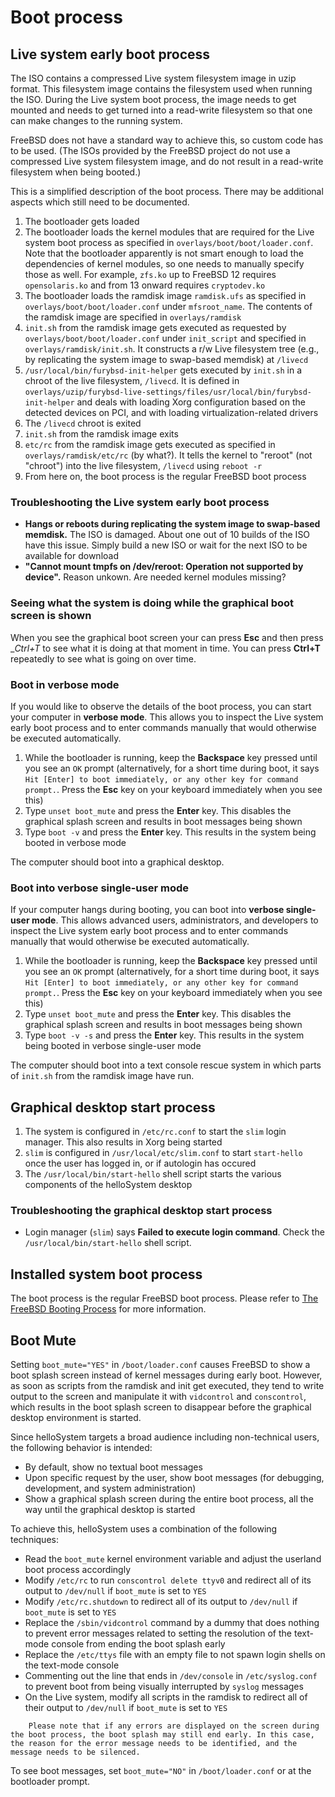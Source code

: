 # Boot process

## Live system early boot process

The ISO contains a compressed Live system filesystem image in uzip format. This filesystem image contains the filesystem used when running the ISO. During the Live system boot process, the image needs to get mounted and needs to get turned into a read-write filesystem so that one can make changes to the running system.

FreeBSD does not have a standard way to achieve this, so custom code has to be used. (The ISOs provided by the FreeBSD project do not use a compressed Live system filesystem image, and do not result in a read-write filesystem when being booted.)

This is a simplified description of the boot process. There may be additional aspects which still need to be documented.

1. The bootloader gets loaded
1. The bootloader loads the kernel modules that are required for the Live system boot process as specified in `overlays/boot/boot/loader.conf`. Note that the bootloader apparently is not smart enough to load the dependencies of kernel modules, so one needs to manually specify those as well. For example, `zfs.ko` up to FreeBSD 12 requires `opensolaris.ko` and from 13 onward requires `cryptodev.ko`
1. The bootloader loads the ramdisk image `ramdisk.ufs` as specified in `overlays/boot/boot/loader.conf` under `mfsroot_name`. The contents of the ramdisk image are specified in `overlays/ramdisk`
1. `init.sh` from the ramdisk image gets executed as requested by `overlays/boot/boot/loader.conf` under `init_script` and specified in `overlays/ramdisk/init.sh`. It constructs a r/w Live filesystem tree (e.g., by replicating the system image to swap-based memdisk) at `/livecd`
1. `/usr/local/bin/furybsd-init-helper` gets executed by `init.sh` in a chroot of the live filesystem, `/livecd`. It is defined in `overlays/uzip/furybsd-live-settings/files/usr/local/bin/furybsd-init-helper` and deals with loading Xorg configuration based on the detected devices on PCI, and with loading virtualization-related drivers
1. The `/livecd` chroot is exited
1. `init.sh` from the ramdisk image exits
1. `etc/rc` from the ramdisk image gets executed as specified in `overlays/ramdisk/etc/rc` (by what?). It tells the kernel to "reroot" (not "chroot") into the live filesystem, `/livecd` using `reboot -r`
1. From here on, the boot process is the regular FreeBSD boot process

### Troubleshooting the Live system early boot process

* __Hangs or reboots during replicating the system image to swap-based memdisk.__ The ISO is damaged. About one out of 10 builds of the ISO have this issue. Simply build a new ISO or wait for the next ISO to be available for download
* __"Cannot mount tmpfs on /dev/reroot: Operation not supported by device".__ Reason unkown. Are needed kernel modules missing?

### Seeing what the system is doing while the graphical boot screen is shown

When you see the graphical boot screen your can press __Esc__ and then press __Ctrl+T_ to see what it is doing at that moment in time. You can press __Ctrl+T__ repeatedly to see what is going on over time.

### Boot in verbose mode

If you would like to observe the details of the boot process, you can start your computer in __verbose mode__. This allows you to inspect the Live system early boot process and to enter commands manually that would otherwise be executed automatically.

1. While the bootloader is running, keep the __Backspace__ key pressed until you see an `OK` prompt (alternatively, for a short time during boot, it says `Hit [Enter] to boot immediately, or any other key for command prompt.`. Press the __Esc__ key on your keyboard immediately when you see this)
1. Type `unset boot_mute`  and press the __Enter__ key. This disables the graphical splash screen and results in boot messages being shown
1. Type `boot -v` and press the __Enter__ key. This results in the system being booted in verbose mode

The computer should boot into a graphical desktop.

### Boot into verbose single-user mode

If your computer hangs during booting, you can boot into __verbose single-user mode__. This allows advanced users, administrators, and developers to inspect the Live system early boot process and to enter commands manually that would otherwise be executed automatically.

1. While the bootloader is running, keep the __Backspace__ key pressed until you see an `OK` prompt (alternatively, for a short time during boot, it says `Hit [Enter] to boot immediately, or any other key for command prompt.`. Press the __Esc__ key on your keyboard immediately when you see this)
1. Type `unset boot_mute`  and press the __Enter__ key. This disables the graphical splash screen and results in boot messages being shown
1. Type `boot -v -s` and press the __Enter__ key. This results in the system being booted in verbose single-user mode

The computer should boot into a text console rescue system in which parts of `init.sh` from the ramdisk image have run.

## Graphical desktop start process

1. The system is configured in `/etc/rc.conf` to start the `slim` login manager. This also results in Xorg being started
1. `slim` is configured in `/usr/local/etc/slim.conf` to start `start-hello` once the user has logged in, or if autologin has occured
1. The `/usr/local/bin/start-hello` shell script starts the various components of the helloSystem desktop

### Troubleshooting the graphical desktop start process

* Login manager (`slim`) says __Failed to execute login command__. Check the `/usr/local/bin/start-hello` shell script.

## Installed system boot process

The boot process is the regular FreeBSD boot process. Please refer to [The FreeBSD Booting Process](https://www.freebsd.org/doc/en_US.ISO8859-1/books/handbook/boot.html) for more information.

## Boot Mute

Setting `boot_mute="YES"` in `/boot/loader.conf` causes FreeBSD to show a boot splash screen instead of kernel messages during early boot. However, as soon as scripts from the ramdisk and init get executed, they tend to write output to the screen and manipulate it with `vidcontrol` and `conscontrol`, which results in the boot splash screen to disappear before the graphical desktop environment is started.

Since helloSystem targets a broad audience including non-technical users, the following behavior is intended:
* By default, show no textual boot messages
* Upon specific request by the user, show boot messages (for debugging, development, and system administration)
* Show a graphical splash screen during the entire boot process, all the way until the graphical desktop is started

To achieve this, helloSystem uses a combination of the following techniques:

* Read the `boot_mute` kernel environment variable and adjust the userland boot process accordingly
* Modify `/etc/rc` to run `conscontrol delete ttyv0` and redirect all of its output to `/dev/null` if `boot_mute` is set to `YES`
* Modify `/etc/rc.shutdown` to redirect all of its output to `/dev/null` if `boot_mute` is set to `YES`
* Replace the `/sbin/vidcontrol` command by a dummy that does nothing to prevent error messages related to setting the resolution of the text-mode console from ending the boot splash early
* Replace the `/etc/ttys` file with an empty file to not spawn login shells on the text-mode console
* Commenting out the line that ends in `/dev/console` in `/etc/syslog.conf` to prevent boot from being visually interrupted by `syslog` messages
* On the Live system, modify all scripts in the ramdisk to redirect all of their output to `/dev/null` if `boot_mute` is set to `YES`

``` .. note::
    Please note that if any errors are displayed on the screen during the boot process, the boot splash may still end early. In this case, the reason for the error message needs to be identified, and the message needs to be silenced.
```

To see boot messages, set `boot_mute="NO"` in `/boot/loader.conf` or at the bootloader prompt.
